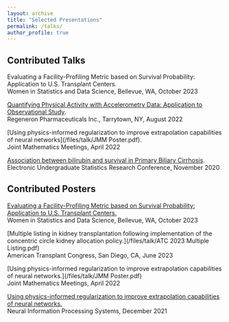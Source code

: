 ```yaml
---
layout: archive
title: "Selected Presentations"
permalink: /talks/
author_profile: true
---
```


Contributed Talks
---	

Evaluating a Facility-Profiling Metric based on Survival Probability: Application to U.S. Transplant Centers.   
Women in Statistics and Data Science, Bellevue, WA, October 2023

[Quantifying Physical Activity with Accelerometry Data: Application to Observational Study](/files/talk/Tran_GNE_slides.pdf).   
Regeneron Pharmaceuticals Inc., Tarrytown, NY, August 2022

[Using physics-informed regularization to improve extrapolation capabilities of neural networks](/files/talk/JMM Poster.pdf).   
Joint Mathematics Meetings, April 2022

[Association between bilirubin and survival in Primary Biliary Cirrhosis](https://www.causeweb.org/usproc/eusrc/2020/virtual-posters/13).   
Electronic Undergraduate Statistics Research Conference, November 2020

Contributed Posters
---	

[Evaluating a Facility-Profiling Metric based on Survival Probability: Application to U.S. Transplant Centers.](/files/talk/Tran_WSDS.pdf)   
Women in Statistics and Data Science, Bellevue, WA, October 2023

[Multiple listing in kidney transplantation following implementation of the concentric circle kidney allocation policy.](/files/talk/ATC 2023 Multiple Listing.pdf)   
American Transplant Congress, San Diego, CA, June 2023

[Using physics-informed regularization to improve extrapolation capabilities of neural networks.](/files/talk/JMM Poster.pdf)   
Joint Mathematics Meetings, April 2022

[Using physics-informed regularization to improve extrapolation capabilities of neural networks.](/files/talk/NeurIPS_ML4PS_2021.pdf)   
Neural Information Processing Systems, December 2021

